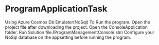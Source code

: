 # ProgramApplicationTask
Using Azure Cosmos Db Emulator(NoSql)
To Run the program.
Open the project file after downloading the project.
Open the ConsoleApplication folder.
Run Solution file.(ProgramManagementConsole.sln)
Configure your NoSql database on the appsetting before running the program.
